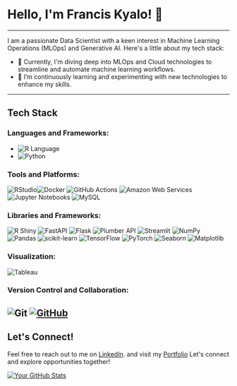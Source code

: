 # Hello, I'm Francis Kyalo! 👋
---
I am a passionate Data Scientist with a keen interest in Machine Learning Operations (MLOps) and Generative AI. Here's a little about my tech stack:

- 🔭 Currently, I'm diving deep into MLOps and Cloud technologies to streamline and automate machine learning workflows.
- 🌱 I’m continuously learning and experimenting with new technologies to enhance my skills.
---
## Tech Stack

### Languages and Frameworks:
- ![R Language](https://img.shields.io/badge/language-R-blue?logo=r&logoColor=white)
- ![Python](https://img.shields.io/badge/Python-3776AB?style=for-the-badge&logo=python&logoColor=white)

### Tools and Platforms:
 ![RStudio](https://img.shields.io/badge/IDE-RStudio-blue?logo=rstudio&logoColor=white)![Docker](https://img.shields.io/badge/Docker-Containerization-blue?logo=docker&logoColor=white) ![GitHub Actions](https://img.shields.io/badge/GitHub_Actions-Continuous_Integration-orange?logo=github-actions&logoColor=white) ![Amazon Web Services](https://img.shields.io/badge/AWS-Amazon_Web_Services-orange?logo=amazon-aws&logoColor=white) ![Jupyter Notebooks](https://img.shields.io/badge/Jupyter-Notebooks-orange?logo=jupyter&logoColor=white) ![MySQL](https://img.shields.io/badge/MySQL-Database-blue?logo=mysql&logoColor=white)

### Libraries and Frameworks:
![R Shiny](https://img.shields.io/badge/R_Shiny-Web_Application_Framework-blue?logo=r&logoColor=white) ![FastAPI](https://img.shields.io/badge/FastAPI-Fast_API_Framework-green?logo=fastapi&logoColor=white) ![Flask](https://img.shields.io/badge/Flask-Web_Framework-green?logo=flask&logoColor=white) ![Plumber API](https://img.shields.io/badge/Plumber_API-R_API_Framework-blue?logo=r&logoColor=white) ![Streamlit](https://img.shields.io/badge/Streamlit-App_Framework-red?logo=streamlit&logoColor=red) ![NumPy](https://img.shields.io/badge/NumPy-Scientific_Computing-blue?logo=numpy&logoColor=white) ![Pandas](https://img.shields.io/badge/Pandas-Data_Manipulation-lightblue?logo=pandas&logoColor=white) ![scikit-learn](https://img.shields.io/badge/scikit--learn-Machine_Learning-lightblueblue?logo=scikit-learn&logoColor=orange) ![TensorFlow](https://img.shields.io/badge/TensorFlow-Machine_Learning-critical?logo=tensorflow&logoColor=orange) ![PyTorch](https://img.shields.io/badge/PyTorch-Machine_Learning-red?logo=pytorch&logoColor=orange) ![Seaborn](https://img.shields.io/badge/Seaborn-Data_Visualization-yellow?) ![Matplotlib](https://img.shields.io/badge/Matplotlib-Data_Visualization-blue?)

### Visualization:
![Tableau](https://img.shields.io/badge/-Tableau-E97627?style=for-the-badge&logo=tableau&logoColor=white)

### Version Control and Collaboration:
![Git](https://img.shields.io/badge/-Git-F05032?logo=git&logoColor=white)
[![GitHub](https://img.shields.io/badge/-GitHub-181717?style=for-the-badge&logo=github)](https://github.com/your_username)
---
## Let's Connect!
Feel free to reach out to me on [LinkedIn](https://www.linkedin.com/in/kyalo-francis-192b611a0/). and visit my [Portfolio](https://www.datascienceportfol.io/franciskyalo) Let's connect and explore opportunities together!

[![Your GitHub Stats](https://github-readme-stats.vercel.app/api?username=franciskyalo)](https://github.com/franciskyalo/github-readme-stats)

